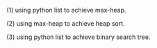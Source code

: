 (1) using python list to achieve max-heap.

(2) using max-heap to achieve heap sort.

(3) using python list to achieve binary search tree.
